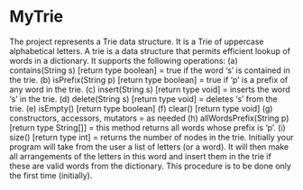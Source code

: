 # MyTrie
The project represents a Trie data structure. It is a Trie of uppercase alphabetical letters. A trie is a data structure that permits efficient lookup of words in a dictionary. It supports the following operations:  (a) contains(String s) [return type boolean] = true if the word ‘s’ is contained in the trie. (b) isPrefix(String p) [return type boolean] = true if ‘p’ is a prefix of any word in the trie. (c) insert(String s) [return type void] = inserts the word ‘s’ in the trie. (d) delete(String s) [return type void] = deletes ‘s’ from the trie. (e) isEmpty() [return type boolean]  (f) clear() [return type void] (g) constructors, accessors, mutators = as needed (h) allWordsPrefix(String p) [return type String[]] = this method returns all words whose prefix is ‘p’. (i) size() [return type int] = returns the number of nodes in the trie.  Initially your program will take from the user a list of letters (or a word). It will then make all arrangements of the letters in this word and insert them in the trie if these are valid words from the dictionary. This procedure is to be done only the first time (initially).
